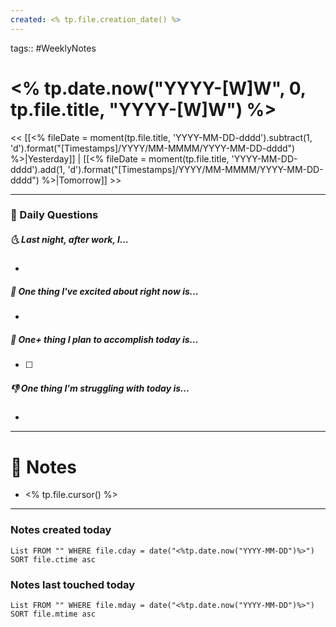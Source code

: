 ```yaml
---
created: <% tp.file.creation_date() %>
---
```

tags:: #WeeklyNotes

# <% tp.date.now("YYYY-[W]W", 0, tp.file.title, "YYYY-[W]W") %>

<< [[<% fileDate = moment(tp.file.title, 'YYYY-MM-DD-dddd').subtract(1, 'd').format("[Timestamps]/YYYY/MM-MMMM/YYYY-MM-DD-dddd") %>|Yesterday]] | [[<% fileDate = moment(tp.file.title, 'YYYY-MM-DD-dddd').add(1, 'd').format("[Timestamps]/YYYY/MM-MMMM/YYYY-MM-DD-dddd") %>|Tomorrow]] >>

---
### 📅 Daily Questions
##### 🌜 Last night, after work, I...
- 

##### 🙌 One thing I've excited about right now is...
- 

##### 🚀 One+ thing I plan to accomplish today is...
- [ ] 

##### 👎 One thing I'm struggling with today is...
- 

---
# 📝 Notes
- <% tp.file.cursor() %>

---
### Notes created today
```dataview
List FROM "" WHERE file.cday = date("<%tp.date.now("YYYY-MM-DD")%>") SORT file.ctime asc
```

### Notes last touched today
```dataview
List FROM "" WHERE file.mday = date("<%tp.date.now("YYYY-MM-DD")%>") SORT file.mtime asc
```